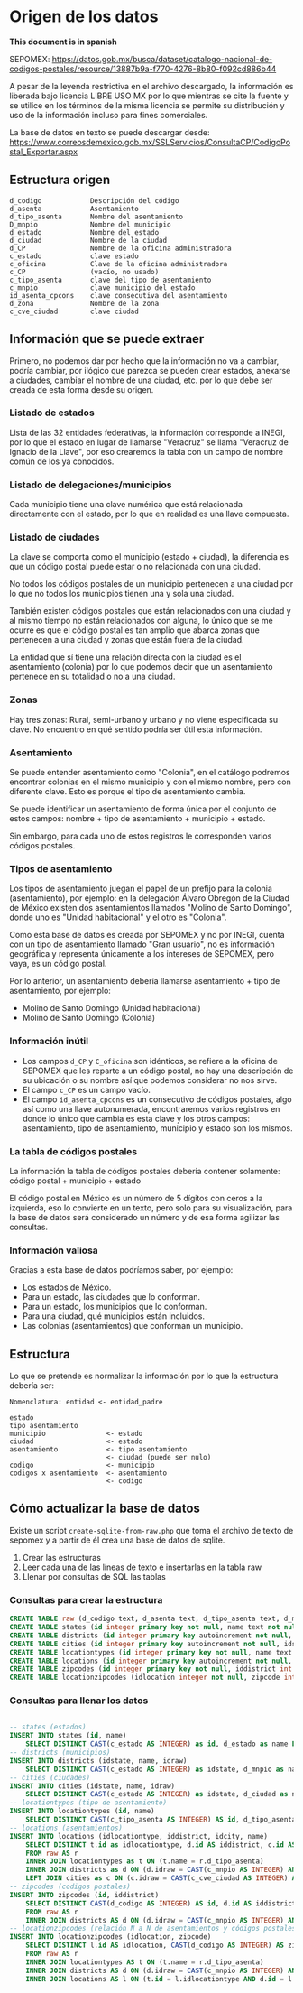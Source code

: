 # Origen de los datos

**This document is in spanish**

SEPOMEX: https://datos.gob.mx/busca/dataset/catalogo-nacional-de-codigos-postales/resource/13887b9a-f770-4276-8b80-f092cd886b44

A pesar de la leyenda restrictiva en el archivo descargado, la información es liberada bajo licencia LIBRE USO MX por lo
que mientras se cite la fuente y se utilice en los términos de la misma licencia se permite su distribución y uso de la información
incluso para fines comerciales.

La base de datos en texto se puede descargar desde:
<https://www.correosdemexico.gob.mx/SSLServicios/ConsultaCP/CodigoPostal_Exportar.aspx>

## Estructura origen

```
d_codigo            Descripción del código
d_asenta            Asentamiento
d_tipo_asenta       Nombre del asentamiento
D_mnpio             Nombre del municipio
d_estado            Nombre del estado
d_ciudad            Nombre de la ciudad
d_CP                Nombre de la oficina administradora
c_estado            clave estado
c_oficina           Clave de la oficina administradora
c_CP                (vacío, no usado)
c_tipo_asenta       clave del tipo de asentamiento
c_mnpio             clave municipio del estado
id_asenta_cpcons    clave consecutiva del asentamiento
d_zona              Nombre de la zona
c_cve_ciudad        clave ciudad
```

## Información que se puede extraer

Primero, no podemos dar por hecho que la información no va a cambiar,
podría cambiar, por ilógico que parezca se pueden crear estados, anexarse a ciudades,
cambiar el nombre de una ciudad, etc. por lo que debe ser creada de esta forma desde su origen.

### Listado de estados

Lista de las 32 entidades federativas, la información corresponde a INEGI, por lo que el estado
en lugar de llamarse "Veracruz" se llama "Veracruz de Ignacio de la Llave",
por eso crearemos la tabla con un campo de nombre común de los ya conocidos.

### Listado de delegaciones/municipios

Cada municipio tiene una clave numérica que está relacionada directamente con el estado,
por lo que en realidad es una llave compuesta.

### Listado de ciudades

La clave se comporta como el municipio (estado + ciudad),
la diferencia es que un código postal puede estar o no relacionada con una ciudad.

No todos los códigos postales de un municipio pertenecen a una ciudad por lo que no todos
los municipios tienen una y sola una ciudad.

También existen códigos postales que están relacionados con una ciudad y al mismo tiempo
no están relacionados con alguna, lo único que se me ocurre es que el código postal es tan
amplio que abarca zonas que pertenecen a una ciudad y zonas que están fuera de la ciudad.

La entidad que sí tiene una relación directa con la ciudad es el asentamiento (colonia) por lo que
podemos decir que un asentamiento pertenece en su totalidad o no a una ciudad.

### Zonas

Hay tres zonas: Rural, semi-urbano y urbano y no viene especificada su clave.
No encuentro en qué sentido podría ser útil esta información.

### Asentamiento

Se puede entender asentamiento como "Colonia",
en el catálogo podremos encontrar colonias en el mismo municipio y con el mismo nombre,
pero con diferente clave. Esto es porque el tipo de asentamiento cambia.

Se puede identificar un asentamiento de forma única por el conjunto de estos campos:
nombre + tipo de asentamiento + municipio + estado.

Sin embargo, para cada uno de estos registros le corresponden varios códigos postales.

### Tipos de asentamiento

Los tipos de asentamiento juegan el papel de un prefijo para la colonia (asentamiento),
por ejemplo: en la delegación Álvaro Obregón de la Ciudad de México
existen dos asentamientos llamados "Molino de Santo Domingo", donde uno es "Unidad habitacional" y el otro es "Colonia".

Como esta base de datos es creada por SEPOMEX y no por INEGI, cuenta con un tipo de asentamiento llamado "Gran usuario",
no es información geográfica y representa únicamente a los intereses de SEPOMEX, pero vaya, es un código postal.

Por lo anterior, un asentamiento debería llamarse asentamiento + tipo de asentamiento, por ejemplo:

* Molino de Santo Domingo (Unidad habitacional)
* Molino de Santo Domingo (Colonia)

### Información inútil

* Los campos `d_CP` y `C_oficina` son idénticos, 
  se refiere a la oficina de SEPOMEX que les reparte a un código postal, 
  no hay una descripción de su ubicación o su nombre así que podemos considerar no nos sirve.
* El campo `c_CP` es un campo vacío.
* El campo `id_asenta_cpcons` es un consecutivo de códigos postales, 
  algo así como una llave autonumerada, encontraremos varios registros 
  en donde lo único que cambia es esta clave y los otros campos: asentamiento, tipo de asentamiento, 
  municipio y estado son los mismos.

### La tabla de códigos postales

La información la tabla de códigos postales debería contener solamente:
código postal + municipio + estado

El código postal en México es un número de 5 dígitos con ceros a la izquierda,
eso lo convierte en un texto, pero solo para su visualización, para la base de datos será considerado un número
y de esa forma agilizar las consultas.

### Información valiosa

Gracias a esta base de datos podríamos saber, por ejemplo:

* Los estados de México.
* Para un estado, las ciudades que lo conforman.
* Para un estado, los municipios que lo conforman.
* Para una ciudad, qué municipios están incluidos.
* Las colonias (asentamientos) que conforman un municipio.

## Estructura

Lo que se pretende es normalizar la información por lo que la estructura debería ser:

```
Nomenclatura: entidad <- entidad_padre

estado
tipo asentamiento
municipio               <- estado
ciudad                  <- estado
asentamiento            <- tipo asentamiento
                        <- ciudad (puede ser nulo)
codigo                  <- municipio
codigos x asentamiento  <- asentamiento
                        <- codigo
```

## Cómo actualizar la base de datos

Existe un script `create-sqlite-from-raw.php` que toma el archivo de texto de sepomex
y a partir de él crea una base de datos de sqlite.

1. Crear las estructuras
2. Leer cada una de las líneas de texto e insertarlas en la tabla raw
3. Llenar por consultas de SQL las tablas

### Consultas para crear la estructura

```sql
CREATE TABLE raw (d_codigo text, d_asenta text, d_tipo_asenta text, d_mnpio text, d_estado text, d_ciudad text, d_cp text, c_estado text, c_oficina text, c_cp text, c_tipo_asenta text, c_mnpio text, id_asenta_cpcons text, d_zona text, c_cve_ciudad text);
CREATE TABLE states (id integer primary key not null, name text not null);
CREATE TABLE districts (id integer primary key autoincrement not null, idstate integer not null, name text not null, idraw text);
CREATE TABLE cities (id integer primary key autoincrement not null, idstate integer not null, name text not null, idraw text);
CREATE TABLE locationtypes (id integer primary key not null, name text not null);
CREATE TABLE locations (id integer primary key autoincrement not null, idlocationtype integer not null, iddistrict integer not null, idcity integer default null, name text not null);
CREATE TABLE zipcodes (id integer primary key not null, iddistrict int not null);
CREATE TABLE locationzipcodes (idlocation integer not null, zipcode integer not null, primary key(idlocation, zipcode));
```

### Consultas para llenar los datos
```sql

-- states (estados)
INSERT INTO states (id, name)
    SELECT DISTINCT CAST(c_estado AS INTEGER) as id, d_estado as name FROM raw ORDER BY c_estado;
-- districts (municipios) 
INSERT INTO districts (idstate, name, idraw) 
    SELECT DISTINCT CAST(c_estado AS INTEGER) as idstate, d_mnpio as name, CAST(c_mnpio AS INTEGER) as idraw FROM raw ORDER BY c_estado, c_mnpio;
-- cities (ciudades)
INSERT INTO cities (idstate, name, idraw)
    SELECT DISTINCT CAST(c_estado AS INTEGER) as idstate, d_ciudad as name, CAST(c_cve_ciudad AS INTEGER) as idraw FROM raw WHERE (d_ciudad <> '') ORDER BY c_estado, c_cve_ciudad;
-- locationtypes (tipo de asentamiento)
INSERT INTO locationtypes (id, name)
    SELECT DISTINCT CAST(c_tipo_asenta AS INTEGER) AS id, d_tipo_asenta AS name FROM raw ORDER BY c_tipo_asenta;
-- locations (asentamientos)
INSERT INTO locations (idlocationtype, iddistrict, idcity, name)
    SELECT DISTINCT t.id as idlocationtype, d.id AS iddistrict, c.id AS idcity, d_asenta AS name
    FROM raw AS r
    INNER JOIN locationtypes as t ON (t.name = r.d_tipo_asenta)
    INNER JOIN districts as d ON (d.idraw = CAST(c_mnpio AS INTEGER) AND d.idstate = CAST(c_estado AS INTEGER))
    LEFT JOIN cities as c ON (c.idraw = CAST(c_cve_ciudad AS INTEGER) AND c.idstate = CAST(c_estado AS INTEGER));
-- zipcodes (codigos postales)
INSERT INTO zipcodes (id, iddistrict)
    SELECT DISTINCT CAST(d_codigo AS INTEGER) AS id, d.id AS iddistrict
    FROM raw AS r
    INNER JOIN districts AS d ON (d.idraw = CAST(c_mnpio AS INTEGER) AND d.idstate = CAST(c_estado AS INTEGER));
-- locationzipcodes (relación N a N de asentamientos y códigos postales)
INSERT INTO locationzipcodes (idlocation, zipcode)
    SELECT DISTINCT l.id AS idlocation, CAST(d_codigo AS INTEGER) AS zipcode
    FROM raw AS r
    INNER JOIN locationtypes AS t ON (t.name = r.d_tipo_asenta)
    INNER JOIN districts AS d ON (d.idraw = CAST(c_mnpio AS INTEGER) AND d.idstate = CAST(c_estado AS INTEGER))
    INNER JOIN locations AS l ON (t.id = l.idlocationtype AND d.id = l.iddistrict AND l.name = r.d_asenta)
```
